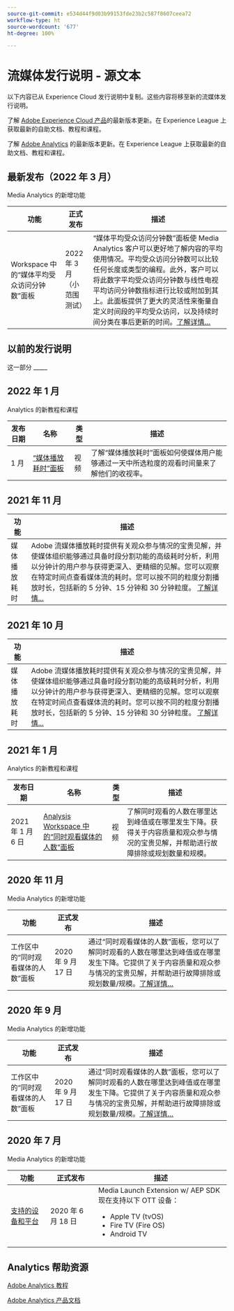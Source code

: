 ```yaml
---
source-git-commit: e534d44f9d03b99153fde23b2c587f8607ceea72
workflow-type: ht
source-wordcount: '677'
ht-degree: 100%

---
```

# 流媒体发行说明 - 源文本

以下内容已从 Experience Cloud 发行说明中复制。这些内容将移至新的流媒体发行说明。


了解 [Adobe Experience Cloud 产品](https://business.adobe.com/products/adobe-experience-cloud-products.html)的最新版本更新。在 Experience League 上获取最新的自助文档、教程和课程。

了解 [Adobe Analytics](https://experienceleague.adobe.com/docs/analytics/release-notes/latest.html?lang=zh-Hans) 的最新版本更新。在 Experience League 上获取最新的自助文档、教程和课程。


## 最新发布（2022 年 3 月）

Media Analytics 的新增功能

| 功能 | 正式发布 | 描述 |
| -------- | -------------------- | ----------- |
| Workspace 中的“媒体平均受众访问分钟数”面板 | 2022 年 3 月<br>（小范围测试） | “媒体平均受众访问分钟数”面板使 Media Analytics 客户可以更好地了解内容的平均使用情况。平均受众访问分钟数可以比较任何长度或类型的编程。此外，客户可以将此数字平均受众访问分钟数与线性电视平均访问分钟数指标进行比较或附加到其上。此面板提供了更大的灵活性来衡量自定义时间段的平均受众访问，以及持续时间分类在事后更新的时间。[了解详情…](https://experienceleague.adobe.com/docs/media-analytics/using/media-reports/average-minute-audience.html?lang=zh-Hans) |



## 以前的发行说明

这一部分 _____

## 2022 年 1 月

Analytics 的新教程和课程

| 发布日期 | 名称 | 类型 | 描述 |
| ----------- | ---------- | ---------- | --------- |
| 1 月 | <a href="/docs/analytics-learn/tutorials/media-analytics/measuring-media-analytics/media-playback-time-spent-panel.html?lang=en">“媒体播放耗时”面板</a> | 视频 | 了解“媒体播放耗时”面板如何使媒体用户能够通过一天中所选粒度的观看时间量来了解他们的收视率。 |




## 2021 年 11 月

| 功能 | 描述 |
| ----------- | ---------- |
| 媒体播放耗时 | Adobe 流媒体播放耗时提供有关观众参与情况的宝贵见解，并使媒体组织能够通过具备时段分割功能的高级耗时分析，利用以分钟计的用户参与获得更深入、更精细的见解。您可以观察在特定时间点查看媒体流的耗时。您可以按不同的粒度分割播放时长，包括新的 5 分钟、15 分钟和 30 分钟粒度。 [了解详情...](https://experienceleague.adobe.com/docs/media-analytics/using/media-reports/media-workspace-panels/media-playback-time-spent.html?lang=ZH-CN) |



## 2021 年 10 月

| 功能 | 描述 |
| ----------- | ---------- |
| 媒体播放耗时 | Adobe 流媒体播放耗时提供有关观众参与情况的宝贵见解，并使媒体组织能够通过具备时段分割功能的高级耗时分析，利用以分钟计的用户参与获得更深入、更精细的见解。您可以观察在特定时间点查看媒体流的耗时。您可以按不同的粒度分割播放时长，包括新的 5 分钟、15 分钟和 30 分钟粒度。 [了解详情...](https://experienceleague.adobe.com/docs/media-analytics/using/media-reports/media-workspace-panels/media-playback-time-spent.html?lang=ZH-CN) |

## 2021 年 1 月

Analytics 的新教程和课程

| 发布日期 | 名称 | 类型 | 描述 |
| ----------- | ---------- | ---------- | --------- |
| 2021 年 1 月 6 日 | [Analysis Workspace 中的“同时观看媒体的人数”面板](https://experienceleague.adobe.com/docs/analytics-learn/tutorials/analysis-workspace/using-panels/media-concurrent-viewers-panel-in-analysis-workspace.html?lang=zh-Hans#analysis-workspace) | 视频 | 了解同时观看的人数在哪里达到峰值或在哪里发生下降。获得关于内容质量和观众参与情况的宝贵见解，并帮助进行故障排除或规划数量和规模。 |


## 2020 年 11 月

Media Analytics 的新增功能

| 功能 | 正式发布 | 描述 |
| -------- | -------------------- | ----------- |
| 工作区中的“同时观看媒体的人数”面板 | 2020 年 9 月 17 日 | 通过“同时观看媒体的人数”面板，您可以了解同时观看的人数在哪里达到峰值或在哪里发生下降。它提供了关于内容质量和观众参与情况的宝贵见解，并帮助进行故障排除或规划数量/规模。[了解详情…](https://experienceleague.adobe.com/docs/media-analytics/using/media-reports/media-workspace-panels/media-concurrent-viewers.html?lang=zh-Hans) |


## 2020 年 9 月

Media Analytics 的新增功能

| 功能 | 正式发布 | 描述 |
| -------- | -------------------- | ----------- |
| 工作区中的“同时观看媒体的人数”面板 | 2020 年 9 月 17 日 | 通过“同时观看媒体的人数”面板，您可以了解同时观看的人数在哪里达到峰值或在哪里发生下降。它提供了关于内容质量和观众参与情况的宝贵见解，并帮助进行故障排除或规划数量/规模。[了解详情…](https://experienceleague.adobe.com/docs/media-analytics/using/media-reports/media-workspace-panels/media-concurrent-viewers.html?lang=zh-Hans) |


## 2020 年 7 月

Media Analytics 的新增功能

| 功能 | 正式发布 | 描述 |
| -------- | -------------------- | ----------- |
| [支持的设备和平台](https://experienceleague.adobe.com/docs/media-analytics/using/supported-devices.html?lang=zh-Hans) | 2020 年 6 月 18 日 | Media Launch Extension w/ AEP SDK 现在支持以下 OTT 设备： <div><ul><li>Apple TV (tvOS)</li><li>Fire TV (Fire OS)</li><li>Android TV</li></ul></div> |



## Analytics 帮助资源

[Adobe Analytics 教程](https://experienceleague.adobe.com/docs/analytics-learn/tutorials/overview.html?lang=zh-Hans)

[Adobe Analytics 产品文档](https://experienceleague.adobe.com/docs/analytics.html?lang=zh-Hans)
